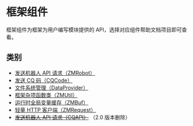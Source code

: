 # 框架组件

框架组件为框架为用户编写模块提供的 API，选择对应组件帮助文档项目即可查看。

## 类别

- [发送机器人 API 请求（ZMRobot）](/guide/component/zmrobot.html)
- [发送 CQ 码（CQCode）](/guide/component/cqcode.html)
- [文件系统管理（DataProvider）](/guide/component/data-provider.html)
- [框架杂项函数类（ZMUtil）](/guide/component/zmutil.html)
- [运行时全局变量缓存（ZMBuf）](/guide/component/zmbuf.html)
- [轻量 HTTP 客户端（ZMRequest）](/guide/component/zmrequest.html)
- [~~发送机器人 API 请求（CQAPI）~~](/guide/component/cqapi.html) （2.0 版本删除）

